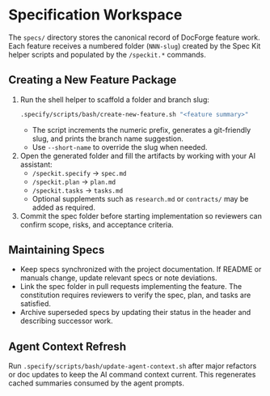 # Specification Workspace

The `specs/` directory stores the canonical record of DocForge feature work. Each feature receives a numbered folder (`NNN-slug`) created by the Spec Kit helper scripts and populated by the `/speckit.*` commands.

## Creating a New Feature Package

1. Run the shell helper to scaffold a folder and branch slug:
   ```bash
   .specify/scripts/bash/create-new-feature.sh "<feature summary>"
   ```
   - The script increments the numeric prefix, generates a git-friendly slug, and prints the branch name suggestion.
   - Use `--short-name` to override the slug when needed.
2. Open the generated folder and fill the artifacts by working with your AI assistant:
   - `/speckit.specify` → `spec.md`
   - `/speckit.plan` → `plan.md`
   - `/speckit.tasks` → `tasks.md`
   - Optional supplements such as `research.md` or `contracts/` may be added as required.
3. Commit the spec folder before starting implementation so reviewers can confirm scope, risks, and acceptance criteria.

## Maintaining Specs

- Keep specs synchronized with the project documentation. If README or manuals change, update relevant specs or note deviations.
- Link the spec folder in pull requests implementing the feature. The constitution requires reviewers to verify the spec, plan, and tasks are satisfied.
- Archive superseded specs by updating their status in the header and describing successor work.

## Agent Context Refresh

Run `.specify/scripts/bash/update-agent-context.sh` after major refactors or doc updates to keep the AI command context current. This regenerates cached summaries consumed by the agent prompts.

